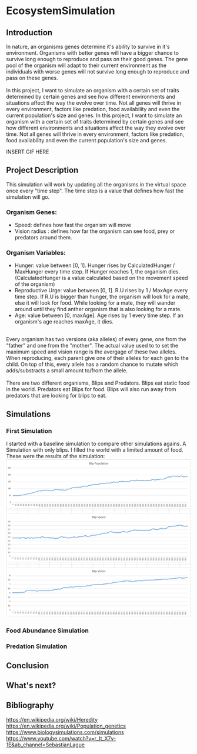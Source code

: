 # EcosystemSimulation

## Introduction

In nature, an organisms genes determine it's ability to survive in it's environment. Organisms with better genes will have a bigger chance to survive long enough to reproduce and pass on their good genes. The gene pool of the organism will adapt to their current environment as the individuals with worse genes will not survive long enough to reproduce and pass on these genes.<br/>
<br/>
In this project, I want to simulate an organism with a certain set of traits determined by certain genes and see how different environments and situations affect the way the evolve over time. Not all genes will thrive in every environment, factors like predation, food availability and even the current population's size and genes.
In this project, I want to simulate an organism with a certain set of traits determined by certain genes and see how different environments and situations affect the way they evolve over time. Not all genes will thrive in every environment, factors like predation, food availability and even the current population's size and genes.<br/>

INSERT GIF HERE

## Project Description
This simulation will work by updating all the organisms in the virtual space once every "time step". The time step is a value that defines how fast the simulation will go. 

### Organism Genes:
- Speed: defines how fast the organism will move
- Vision radius : defines how far the organism can see food, prey or predators around them.
### Organism Variables:
- Hunger: value between [0, 1]. Hunger rises by CalculatedHunger / MaxHunger every time step. If Hunger reaches 1, the organism dies. (CalculatedHunger is a value calculated based on the movement speed of the organism)
- Reproductive Urge: value between [0, 1]. R.U rises by 1 / MaxAge every time step. If R.U is bigger than hunger, the organism will look for a mate, else it will look for food. While looking for a mate, they will wander around until they find anther organism that is also looking for a mate.
- Age: value between [0, maxAge]. Age rises by 1 every time step. If an organism's age reaches maxAge, it dies.
<br/>
Every organism has two versions (aka alleles) of every gene, one from the "father" and one from the "mother". The actual value used to to set the maximum speed and vision range is the avergage of these two alleles. When reproducing, each parent give one of their alleles for each gen to the child. On top of this, every allele has a random chance to mutate which adds/substracts a small amount to/from the allele.
<br/>
<br/>
There are two different organisms, Blips and Predators. Blips eat static food in the world. Predators eat Blips for food. Blips will also run away from predators that are looking for blips to eat.

## Simulations
### First Simulation
I started with a baseline simulation to compare other simulations agains. A Simulation with only blips. I filled the world with a limited amount of food. These were the results of the simulation: <br/>
![alt text](/ReadmeImages/FirstSimulation.png)

### Food Abundance Simulation

### Predation Simulation

## Conclusion

## What's next?

## Bibliography
https://en.wikipedia.org/wiki/Heredity \
https://en.wikipedia.org/wiki/Population_genetics \
https://www.biologysimulations.com/simulations \
https://www.youtube.com/watch?v=r_It_X7v-1E&ab_channel=SebastianLague 

